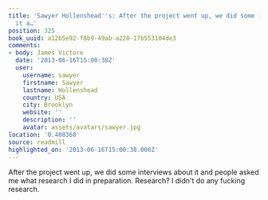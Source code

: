 ```yaml
---
title: 'Sawyer Hollenshead''s: After the project went up, we did some interviews about
  it a…'
position: 325
book_uuid: a12b5e92-f8b9-49ab-a220-17b553104de3
comments:
- body: James Victore
  date: '2013-06-16T15:00:38Z'
  user:
    username: sawyer
    firstname: Sawyer
    lastname: Hollenshead
    country: USA
    city: Brooklyn
    website: ''
    description: ''
    avatar: assets/avatars/sawyer.jpg
location: '0.408368'
source: readmill
highlighted_on: '2013-06-16T15:00:38.000Z'
---
```


After the project went up, we did some interviews about it and people asked me what research I did in preparation. Research? I didn't do any fucking research.